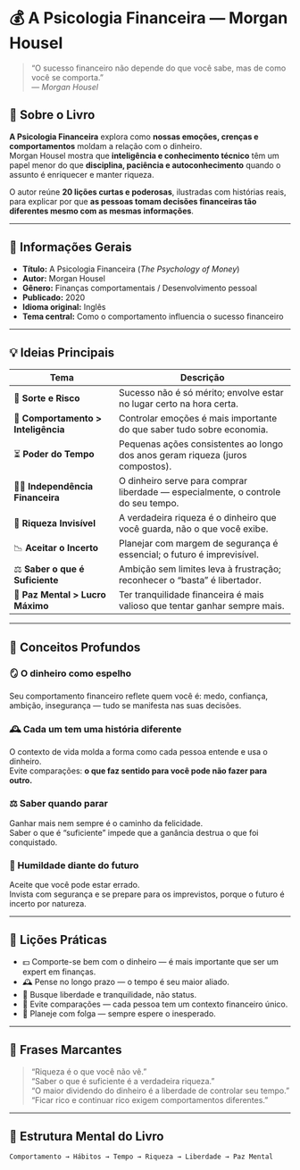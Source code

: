 # 💰 A Psicologia Financeira — Morgan Housel

> “O sucesso financeiro não depende do que você sabe, mas de como você se comporta.”  
> — *Morgan Housel*

## 🧠 Sobre o Livro

**A Psicologia Financeira** explora como **nossas emoções, crenças e comportamentos** moldam a relação com o dinheiro.  
Morgan Housel mostra que **inteligência e conhecimento técnico** têm um papel menor do que **disciplina, paciência e autoconhecimento** quando o assunto é enriquecer e manter riqueza.

O autor reúne **20 lições curtas e poderosas**, ilustradas com histórias reais, para explicar por que **as pessoas tomam decisões financeiras tão diferentes mesmo com as mesmas informações**.

---

## 📘 Informações Gerais

- **Título:** A Psicologia Financeira (*The Psychology of Money*)  
- **Autor:** Morgan Housel  
- **Gênero:** Finanças comportamentais / Desenvolvimento pessoal  
- **Publicado:** 2020  
- **Idioma original:** Inglês  
- **Tema central:** Como o comportamento influencia o sucesso financeiro  

---

## 💡 Ideias Principais

| Tema | Descrição |
|------|------------|
| 🧩 **Sorte e Risco** | Sucesso não é só mérito; envolve estar no lugar certo na hora certa. |
| 🧠 **Comportamento > Inteligência** | Controlar emoções é mais importante do que saber tudo sobre economia. |
| ⏳ **Poder do Tempo** | Pequenas ações consistentes ao longo dos anos geram riqueza (juros compostos). |
| 🧍‍♂️ **Independência Financeira** | O dinheiro serve para comprar liberdade — especialmente, o controle do seu tempo. |
| 💎 **Riqueza Invisível** | A verdadeira riqueza é o dinheiro que você guarda, não o que você exibe. |
| 📉 **Aceitar o Incerto** | Planejar com margem de segurança é essencial; o futuro é imprevisível. |
| ⚖️ **Saber o que é Suficiente** | Ambição sem limites leva à frustração; reconhecer o “basta” é libertador. |
| 🧘 **Paz Mental > Lucro Máximo** | Ter tranquilidade financeira é mais valioso que tentar ganhar sempre mais. |

---

## 🧩 Conceitos Profundos

### 🪞 O dinheiro como espelho
Seu comportamento financeiro reflete quem você é: medo, confiança, ambição, insegurança — tudo se manifesta nas suas decisões.

### 🕰 Cada um tem uma história diferente
O contexto de vida molda a forma como cada pessoa entende e usa o dinheiro.  
Evite comparações: **o que faz sentido para você pode não fazer para outro.**

### ⚖️ Saber quando parar
Ganhar mais nem sempre é o caminho da felicidade.  
Saber o que é “suficiente” impede que a ganância destrua o que foi conquistado.

### 💭 Humildade diante do futuro
Aceite que você pode estar errado.  
Invista com segurança e se prepare para os imprevistos, porque o futuro é incerto por natureza.

---

## 🔑 Lições Práticas

- 💵 Comporte-se bem com o dinheiro — é mais importante que ser um expert em finanças.  
- 🕰 Pense no longo prazo — o tempo é seu maior aliado.  
- 🧘 Busque liberdade e tranquilidade, não status.  
- 🚫 Evite comparações — cada pessoa tem um contexto financeiro único.  
- 🧠 Planeje com folga — sempre espere o inesperado.  

---

## 💬 Frases Marcantes

> “Riqueza é o que você não vê.”  
> “Saber o que é suficiente é a verdadeira riqueza.”  
> “O maior dividendo do dinheiro é a liberdade de controlar seu tempo.”  
> “Ficar rico e continuar rico exigem comportamentos diferentes.”  

---

## 🧭 Estrutura Mental do Livro

```plaintext
Comportamento → Hábitos → Tempo → Riqueza → Liberdade → Paz Mental
